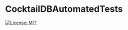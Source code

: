 # CocktailDBAutomatedTests
[![License: MIT](https://img.shields.io/badge/License-MIT-yellow.svg)](https://opensource.org/licenses/MIT)
